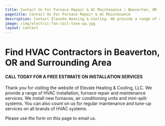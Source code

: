 ```yaml
---
title: Contact Us For Furnace Repair & AC Maintenance | Beaverton, OR | Elevate Heating & Cooling, LLC
pagetitle: Contact Us For Furnace Repair & AC Maintenance
description: Contact Elevate Heating & Cooling. We provide a range of services from gas furnace repair and maintenance to installs.
image: /img/electric-fan-coil-tune-up.jpg
layout: contact
---
```


# Find HVAC Contractors in Beaverton, OR and Surrounding Area

#### CALL TODAY FOR A FREE ESTIMATE ON INSTALLATION SERVICES

Thank you for visiting the website of Elevate Heating & Cooling, LLC. We provide a range of HVAC installation, furnace repair and maintenance services. We install new furnaces, air conditioning units and mini-split systems. You can also count on us for regular maintenance and tune-up services on all brands of HVAC systems.

Please use the form on this page to email us.